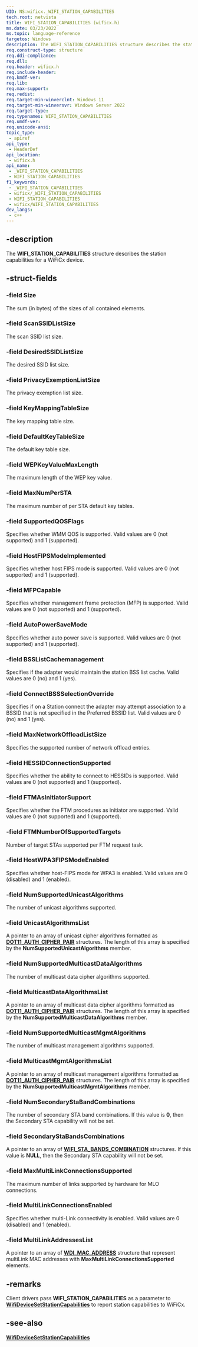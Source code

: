 ```yaml
---
UID: NS:wificx._WIFI_STATION_CAPABILITIES
tech.root: netvista
title: WIFI_STATION_CAPABILITIES (wificx.h)
ms.date: 03/23/2022
ms.topic: language-reference
targetos: Windows
description: The WIFI_STATION_CAPABILITIES structure describes the station capabilities for a WiFiCx device.
req.construct-type: structure
req.ddi-compliance: 
req.dll: 
req.header: wificx.h
req.include-header: 
req.kmdf-ver: 
req.lib: 
req.max-support: 
req.redist: 
req.target-min-winverclnt: Windows 11 
req.target-min-winversvr: Windows Server 2022
req.target-type: 
req.typenames: WIFI_STATION_CAPABILITIES
req.umdf-ver: 
req.unicode-ansi: 
topic_type:
 - apiref
api_type:
 - HeaderDef
api_location:
 - wificx.h
api_name:
 - _WIFI_STATION_CAPABILITIES
 - WIFI_STATION_CAPABILITIES
f1_keywords:
 - _WIFI_STATION_CAPABILITIES
 - wificx/_WIFI_STATION_CAPABILITIES
 - WIFI_STATION_CAPABILITIES
 - wificx/WIFI_STATION_CAPABILITIES
dev_langs:
 - c++
---
```


## -description

The **WIFI_STATION_CAPABILITIES** structure describes the station capabilities for a WiFiCx device.

## -struct-fields

### -field Size

The sum (in bytes) of the sizes of all contained elements.

### -field ScanSSIDListSize

The scan SSID list size.

### -field DesiredSSIDListSize

The desired SSID list size.

### -field PrivacyExemptionListSize

The privacy exemption list size.

### -field KeyMappingTableSize

The key mapping table size.

### -field DefaultKeyTableSize

The default key table size.

### -field WEPKeyValueMaxLength

The maximum length of the WEP key value.

### -field MaxNumPerSTA

The maximum number of per STA default key tables.

### -field SupportedQOSFlags

Specifies whether WMM QOS is supported. Valid values are 0 (not supported) and 1 (supported).

### -field HostFIPSModeImplemented

Specifies whether host FIPS mode is supported. Valid values are 0 (not supported) and 1 (supported).

### -field MFPCapable

Specifies whether management frame protection (MFP) is supported. Valid values are 0 (not supported) and 1 (supported).

### -field AutoPowerSaveMode

Specifies whether auto power save is supported. Valid values are 0 (not supported) and 1 (supported).

### -field BSSListCachemanagement

Specifies if the adapter would maintain the station BSS list cache. Valid values are 0 (no) and 1 (yes).

### -field ConnectBSSSelectionOverride

Specifies if on a Station connect the adapter may attempt association to a BSSID that is not specified in the Preferred BSSID list. Valid values are 0 (no) and 1 (yes).

### -field MaxNetworkOffloadListSize

Specifies the supported number of network offload entries.

### -field HESSIDConnectionSupported

Specifies whether the ability to connect to HESSIDs is supported. Valid values are 0 (not supported) and 1 (supported).

### -field FTMAsInitiatorSupport

Specifies whether the FTM procedures as initiator are supported. Valid values are 0 (not supported) and 1 (supported).

### -field FTMNumberOfSupportedTargets

Number of target STAs supported per FTM request task.

### -field HostWPA3FIPSModeEnabled

Specifies whether host-FIPS mode for WPA3 is enabled. Valid values are 0 (disabled) and 1 (enabled).

### -field NumSupportedUnicastAlgorithms

The number of unicast algorithms supported.

### -field UnicastAlgorithmsList

A pointer to an array of unicast cipher algorithms formatted as [**DOT11_AUTH_CIPHER_PAIR**](../wlantypes/ns-wlantypes-dot11_auth_cipher_pair.md) structures. The length of this array is specified by the **NumSupportedUnicastAlgorithms** member.

### -field NumSupportedMulticastDataAlgorithms

The number of multicast data cipher algorithms supported.

### -field MulticastDataAlgorithmsList

A pointer to an array of multicast data cipher algorithms formatted as [**DOT11_AUTH_CIPHER_PAIR**](../wlantypes/ns-wlantypes-dot11_auth_cipher_pair.md) structures. The length of this array is specified by the **NumSupportedMulticastDataAlgorithms** member.

### -field NumSupportedMulticastMgmtAlgorithms

The number of multicast management algorithms supported.

### -field MulticastMgmtAlgorithmsList

A pointer to an array of multicast management algorithms formatted as [**DOT11_AUTH_CIPHER_PAIR**](../wlantypes/ns-wlantypes-dot11_auth_cipher_pair.md) structures. The length of this array is specified by the **NumSupportedMulticastMgmtAlgorithms** member.

### -field NumSecondaryStaBandCombinations

The number of secondary STA band combinations. If this value is **0**, then the Secondary STA capability will not be set.

### -field SecondaryStaBandsCombinations

A pointer to an array of [**WIFI_STA_BANDS_COMBINATION**](ns-wificx-wifi_sta_bands_combination.md) structures. If this value is **NULL**, then the Secondary STA capability will not be set.

### -field MaxMultiLinkConnectionsSupported

The maximum number of links supported by hardware for MLO connections.

### -field MultiLinkConnectionsEnabled

Specifies whether multi-Link connectivity is enabled. Valid values are 0 (disabled) and 1 (enabled).

### -field MultiLinkAddressesList

A pointer to an array of [**WDI_MAC_ADDRESS**](../dot11wificxintf/ns-dot11wificxintf-wdi_mac_address.md) structure that represent multiLink MAC addresses with **MaxMultiLinkConnectionsSupported** elements.

## -remarks

Client drivers pass **WIFI_STATION_CAPABILITIES** as a parameter to [**WifiDeviceSetStationCapabilities**](nf-wificx-wifidevicesetstationcapabilities.md) to report station capabilities to WiFiCx.

## -see-also

[**WifiDeviceSetStationCapabilities**](nf-wificx-wifidevicesetstationcapabilities.md)